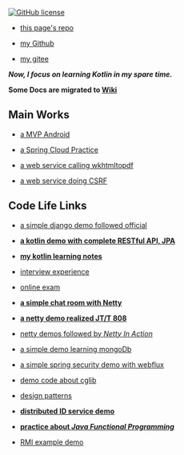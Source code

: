 [![GitHub license](https://img.shields.io/badge/license-Apache%20License%202.0-blue.svg?style=flat)](https://www.apache.org/licenses/LICENSE-2.0)

* [this page's repo](https://github.com/spencercjh/codeLife)

* [my Github](https://github.com/spencercjh)

* [my gitee](https://gitee.com/spencercjh)

**_Now, I focus on learning Kotlin in my spare time._**

**Some Docs are migrated to [Wiki](https://github.com/spencercjh/codeLife/wiki)**

## Main Works

* [a MVP Android](https://github.com/spencercjh/CrabScoreMVP)

* [a Spring Cloud Practice](https://github.com/spencercjh/SpringCloudCrabScore)

* [a web service calling wkhtmltopdf](https://github.com/spencercjh/htmlToPdf)

* [a web service doing CSRF](https://github.com/spencercjh/FakeCallOnApi)

## Code Life Links

* [a simple django demo followed official](https://github.com/spencercjh/codeLife/tree/master/django_study)

* [**a kotlin demo with complete RESTful API, JPA**](https://github.com/spencercjh/codeLife/tree/master/kotlin/spring-kotlin-restful-demo)

* [**my kotlin learning notes**](https://github.com/spencercjh/codeLife/tree/master/kotlin/kotlin-feature)

* [interview experience](https://github.com/spencercjh/codeLife/tree/master/interview)

* [online exam](https://github.com/spencercjh/codeLife/tree/master/exam/src/exam)

* [**a simple chat room with Netty**](https://github.com/spencercjh/codeLife/tree/master/netty/chat-demo)

* [**a netty demo realized JT/T 808**](https://github.com/spencercjh/codeLife/tree/master/netty/jt-808-protocol)

* [netty demos followed by _Netty In Action_](https://github.com/spencercjh/codeLife/tree/master/netty/netty)

* [a simple demo learning mongoDb](https://github.com/spencercjh/codeLife/tree/master/spring/gs-accessing-data-mongodb)

* [a simple spring security demo with webflux](https://github.com/spencercjh/codeLife/tree/master/spring/spring-boot-webflux-security)

* [demo code about cglib](https://github.com/spencercjh/codeLife/tree/master/theory/cglibDemo)

* [design patterns](https://github.com/spencercjh/codeLife/tree/master/theory/designPatterns/src)

* [**distributed ID service demo**](https://github.com/spencercjh/codeLife/tree/master/theory/distributedIdService)

* [**practice about _Java Functional Programming_**](https://github.com/spencercjh/codeLife/tree/master/theory/functional)

* [RMI example demo](https://github.com/spencercjh/codeLife/tree/master/theory/rmi-example)
